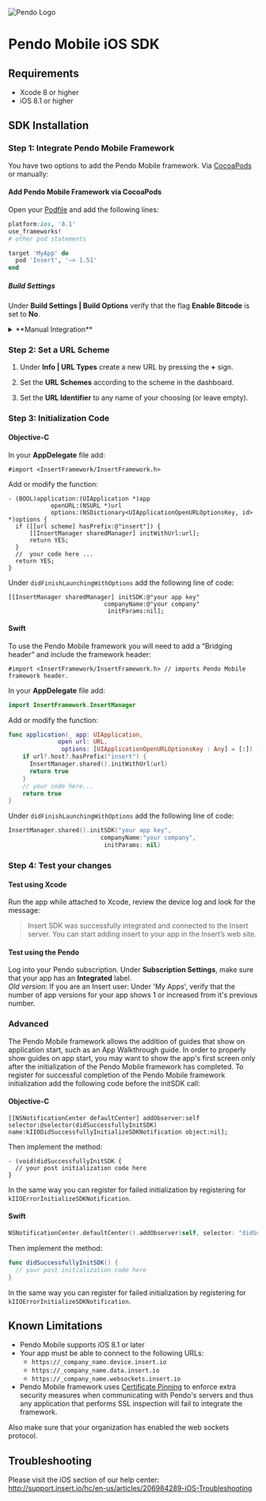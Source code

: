 ![Pendo Logo](https://www.pendo.io/_themes/bold-pink/img/pendo-main-logo-pink-black.svg)
# Pendo Mobile iOS SDK

## Requirements

* Xcode 8 or higher
* iOS 8.1 or higher

## SDK Installation

### Step 1: Integrate Pendo Mobile Framework

You have two options to add the Pendo Mobile framework. Via [CocoaPods](https://cocoapods.org/) or manually:

#### Add Pendo Mobile Framework via CocoaPods

Open your [Podfile](https://guides.cocoapods.org/syntax/podfile.html) and add the following lines:

```ruby
platform:ios, '8.1'
use_frameworks!
# other pod statements

target 'MyApp' do
  pod 'Insert', '~> 1.51'
end
```

##### Build Settings

Under **Build Settings | Build Options** verify that the flag  **Enable Bitcode** is set to **No**.

<details>
<summary>**Manual Integration**</summary>

1. Download Pendo Mobile framework from the repository URL provided in the dashboard.  
2. Drag **InsertFramework.framework** into your project. When prompted, check the option to **"Copy items if needed"**.  
3. Under **Build Phases | Link Binaries With Libraries** verify that **InsertFramework.framework** is listed.  
4. Under **General | Embedded Binaries** press the **+** sign and add **InsertFramework.framework**.  
5. Under **Build Settings | Build Options** verify that the flag **Enable Bitcode** is set to **No**.  
6. Under **General | Deployment Target** verify that your deployment target is set for **8.1** or later.  

</details>

### Step 2: Set a URL Scheme

1. Under **Info | URL Types** create a new URL by pressing the **+** sign.

2. Set the **URL Schemes** according to the scheme in the dashboard.

3. Set the **URL Identifier** to any name of your choosing (or leave empty).

### Step 3: Initialization Code

#### Objective-C

In your **AppDelegate** file add:

```objc
#import <InsertFramework/InsertFramework.h>
```

Add or modify the function:

```objc
- (BOOL)application:(UIApplication *)app
            openURL:(NSURL *)url
            options:(NSDictionary<UIApplicationOpenURLOptionsKey, id> *)options {
  if ([[url scheme] hasPrefix:@"insert"]) {
      [[InsertManager sharedManager] initWithUrl:url];
      return YES;
  }
  //  your code here ...
  return YES;
}
```

Under `didFinishLaunchingWithOptions` add the following line of code:
```objc
[[InsertManager sharedManager] initSDK:@"your app key"
                           companyName:@"your company"
                            initParams:nil];
```

#### Swift

To use the Pendo Mobile framework you will need to add a “Bridging header” and include the framework header:

```objc
#import <InsertFramework/InsertFramework.h> // imports Pendo Mobile framework header.
```

In your **AppDelegate** file add:

```swift
import InsertFramework.InsertManager
```

Add or modify the function:

```swift
func application(_ app: UIApplication,
              open url: URL,
               options: [UIApplicationOpenURLOptionsKey : Any] = [:]) -> Bool {
    if url?.host?.hasPrefix("insert") {
      InsertManager.shared().initWithUrl(url)
      return true
    }
    // your code here...
    return true
}
```

Under `didFinishLaunchingWithOptions` add the following line of code:
```swift
InsertManager.shared().initSDK("your app key",
                          companyName:"your company",
                           initParams: nil)
```

### Step 4: Test your changes

#### Test using Xcode

Run the app while attached to Xcode, review the device log and look for the message:
>Insert SDK was successfully integrated and connected to the Insert server. You can start adding insert to your app in the Insert’s web site.

#### Test using the Pendo

Log into your Pendo subscription. Under **Subscription Settings**, make sure that your app has an **Integrated** label.  
*Old version*: If you are an Insert user: Under 'My Apps', verify that the number of app versions for your app shows 1 or increased from it's previous number.

### Advanced
The Pendo Mobile framework allows the addition of guides that show on application start, such as an App Walkthrough guide. In order to properly show guides on app start, you may want to show the app's first screen only after the initialization of the Pendo Mobile framework has completed. To register for successful completion of the Pendo Mobile framework initialization add the following code before the initSDK call:

#### Objective-C

```objc
[[NSNotificationCenter defaultCenter] addObserver:self selector:@selector(didSuccessfullyInitSDK) name:kIIODidSuccessfullyInitializeSDKNotification object:nil];
```

Then implement the method:
```objc
- (void)didSuccessfullyInitSDK {
  // your post initialization code here
}
```
In the same way you can register for failed initialization by registering for `kIIOErrorInitializeSDKNotification`.

#### Swift
```swift
NSNotificationCenter.defaultCenter().addObserver(self, selector: "didSuccessfullyInitSDK", name: kIIODidSuccessfullyInitializeSDKNotification, object: nil)
```

Then implement the method:
```swift
func didSuccessfullyInitSDK() {
  // your post initialization code here
}
```
In the same way you can register for failed initialization by registering for `kIIOErrorInitializeSDKNotification`.

## Known Limitations

* Pendo Mobile supports iOS 8.1 or later
* Your app must be able to connect to the following URLs:  
  * `https://_company_name.device.insert.io`  
  * `https://_company_name.data.insert.io`  
  * `https://_company_name.websockets.insert.io`  
* Pendo Mobile framework uses [Certificate Pinning](https://www.owasp.org/index.php/Certificate_and_Public_Key_Pinning) to enforce extra security measures when communicating with Pendo's servers and thus any application that performs SSL inspection will fail to integrate the framework.  

Also make sure that your organization has enabled the web sockets protocol.

## Troubleshooting

Please visit the iOS section of our help center:  
http://support.insert.io/hc/en-us/articles/206984289-iOS-Troubleshooting
